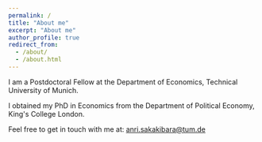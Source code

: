 ```yaml
---
permalink: /
title: "About me"
excerpt: "About me"
author_profile: true
redirect_from: 
  - /about/
  - /about.html
---
```


I am a Postdoctoral Fellow at the Department of Economics, Technical University of Munich. 

I obtained my PhD in Economics from the Department of Political Economy, King's College London. 

Feel free to get in touch with me at: anri.sakakibara@tum.de 
